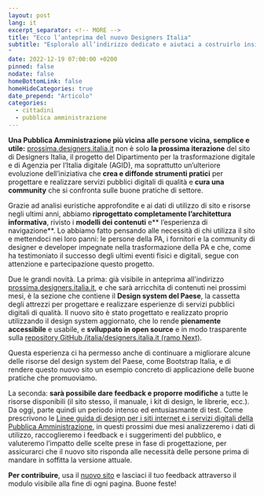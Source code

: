 ```yaml
---
layout: post
lang: it
excerpt_separator: <!-- MORE -->
title: "Ecco l’anteprima del nuovo Designers Italia"
subtitle: "Esploralo all’indirizzo dedicato e aiutaci a costruirlo insieme
"
date: 2022-12-19 07:00:00 +0200
pinned: false
nodate: false
homeBottomLink: false
homeHideCategories: true
date_prepend: "Articolo"
categories:
  - cittadini
  - pubblica amministrazione
---
```


<!-- MORE -->
**Una Pubblica Amministrazione più vicina alle persone vicina, semplice e utile:**  [prossima.designers.italia.it](https://prossima.designers.italia.it) non è solo **la prossima iterazione** del sito di Designers Italia, il progetto del Dipartimento per la trasformazione digitale e di Agenzia per l’Italia digitale (AGID), ma soprattutto un’ulteriore evoluzione dell’iniziativa che **crea e diffonde strumenti pratici** per progettare e realizzare servizi pubblici digitali di qualità e **cura una community** che si confronta sulle buone pratiche di settore.

Grazie ad analisi euristiche approfondite e ai dati di utilizzo di sito e risorse negli ultimi anni, abbiamo **riprogettato completamente l’architettura informativa**, rivisto i **modelli dei contenuti** e** l’esperienza di navigazione**. Lo abbiamo fatto pensando alle necessità di chi utilizza il sito e mettendoci nei loro panni: le persone della PA, i fornitori e la community di designer e developer impegnate nella trasformazione della PA e che, come ha testimoniato il successo degli ultimi eventi fisici e digitali, segue con attenzione e partecipazione questo progetto.

Due le grandi novità. La prima: già visibile in anteprima all'indirizzo [prossima.designers.italia.it](prossima.designers.italia.it), e che sarà arricchita di contenuti nei prossimi mesi, è la sezione che contiene il **Design system del Paese**, la cassetta degli attrezzi per progettare e realizzare esperienze di servizi pubblici digitali di qualità. Il nuovo sito è stato progettato e realizzato proprio utilizzando il design system aggiornato, che lo rende **pienamente accessibile** e usabile, e **sviluppato in open source** e in modo trasparente sulla [repository GitHub /italia/designers.italia.it (ramo Next)](https://github.com/italia/designers.italia.it/tree/next). 

Questa esperienza ci ha permesso anche di continuare a migliorare alcune delle risorse del design system del Paese, come Bootstrap Italia, e di rendere questo nuovo sito un esempio concreto di applicazione delle buone pratiche che promuoviamo.

La seconda: **sarà possibile dare feedback e proporre modifiche** a tutte le risorse disponibili (il sito stesso, il manuale, i kit di design, le librerie, ecc.). Da oggi, parte quindi un periodo intenso ed entusiasmante di test. Come prescrivono le [Linee guida di design per i siti internet e i servizi digitali della Pubblica Amministrazione](https://docs.italia.it/italia/design/lg-design-servizi-web/it/versione-corrente/index.html), in questi prossimi due mesi analizzeremo i dati di utilizzo, raccoglieremo i feedback e i suggerimenti del pubblico, e valuteremo l’impatto delle scelte prese in fase di progettazione, per assicurarci che il nuovo sito risponda alle necessità delle persone prima di mandare in soffitta la versione attuale.

**Per contribuire**, usa il [nuovo sito](prossima.designers.italia.it) e lasciaci il tuo feedback attraverso il modulo visibile alla fine di ogni pagina. Buone feste!
